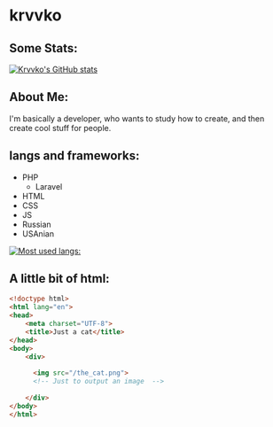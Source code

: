 # krvvko
## Some Stats:
[![Krvvko's GitHub stats](https://github-readme-stats.vercel.app/api?username=krvvko&count_private=true&show_icons=true&theme=tokyonight)](https://github.com/krvvko/github-readme-stats) <br>

## About Me:

I'm basically a developer, who wants to study how to create, and then create cool stuff for people. <br>
## langs and frameworks: 
- PHP
  - Laravel
- HTML
- CSS
- JS
- Russian
- USAnian 


[![Most used langs:](https://github-readme-stats.vercel.app/api/top-langs/?username=krvvko&layout=compact&theme=tokyonight)](https://github.com/krvvko/github-readme-stats) <br>

## A little bit of html:
``` html
<!doctype html>
<html lang="en">
<head>
    <meta charset="UTF-8">
    <title>Just a cat</title>
</head>
<body>
    <div>
  
      <img src="/the_cat.png">
      <!-- Just to output an image  -->
      
    </div>
</body>
</html>

```
